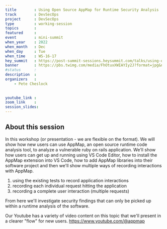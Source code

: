 ```yaml
---
title        : Using Open Source AppMap for Runtime Security Analysis
track        : DevSecOps
project      : DevSecOps
type         : working-session
topics       : 
featured     :
event        : mini-summit
when_year    : 2022
when_month   : Dec
when_day     : Tue
when_time    : WS-16-17
hey_summit   : https://post-summit-sessions.heysummit.com/talks/using-open-source-appmap-for-runtime-security-analysis/
banner       : https://pbs.twimg.com/media/FhOtuxXWIAYIy2J?format=jpg&name=medium
#status      : 
description  :
organizers   :
    - Pete Cheslock
    
     
youtube_link : 
zoom_link    : 
session_slides:
---
```




## About this session
In this workshop (or presentation - we are flexible on the format). We will show how new users can use AppMap, an open source runtime code analysis tool, to analyze a vulnerable ruby on rails application.  We'll show how users can get up and running using VS Code Editor, how to install the AppMap extension into VS Code, how to add AppMap libraries into their software project and then we'll show multiple ways of recording interactions with AppMap. 

1) using the existing tests to record application interactions
2) recording each individual request hitting the application
3) recording a complete user interaction (multiple requests)

From here we'll investigate security findings that can only be picked up within a runtime analysis of the software. 

Our Youtube has a variety of video content on this topic that we'll present in a clearer "flow" for new users.  https://www.youtube.com/@appmap
